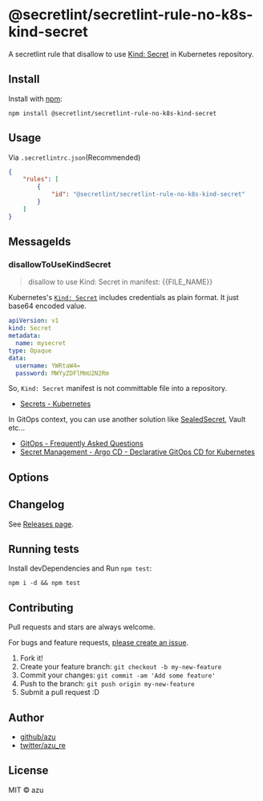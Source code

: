 # @secretlint/secretlint-rule-no-k8s-kind-secret

A secretlint rule that disallow to use [Kind: Secret](https://kubernetes.io/docs/concepts/configuration/secret/) in Kubernetes repository. 

## Install

Install with [npm](https://www.npmjs.com/):

    npm install @secretlint/secretlint-rule-no-k8s-kind-secret

## Usage

Via `.secretlintrc.json`(Recommended)

```json
{
    "rules": [
        {
            "id": "@secretlint/secretlint-rule-no-k8s-kind-secret"
        }
    ]
}
```

## MessageIds

### disallowToUseKindSecret
> disallow to use Kind: Secret in manifest: {{FILE_NAME}}

Kubernetes's [`Kind: Secret`]((https://kubernetes.io/docs/concepts/configuration/secret)) includes credentials as plain format.
It just base64 encoded value.

```yaml
apiVersion: v1
kind: Secret
metadata:
  name: mysecret
type: Opaque
data:
  username: YWRtaW4=
  password: MWYyZDFlMmU2N2Rm
```

So, `Kind: Secret` manifest is not committable file into a repository.

- [Secrets - Kubernetes](https://kubernetes.io/docs/concepts/configuration/secret/)

In GitOps context, you can use another solution like [SealedSecret](https://github.com/bitnami-labs/sealed-secrets), Vault etc...

- [GitOps - Frequently Asked Questions](https://www.weave.works/technologies/gitops-frequently-asked-questions/#manage-secrets)
- [Secret Management - Argo CD - Declarative GitOps CD for Kubernetes](https://argoproj.github.io/argo-cd/operator-manual/secret-management/)

## Options

## Changelog

See [Releases page](https://github.com/secretlint/secretlint/releases).

## Running tests

Install devDependencies and Run `npm test`:

    npm i -d && npm test

## Contributing

Pull requests and stars are always welcome.

For bugs and feature requests, [please create an issue](https://github.com/secretlint/secretlint/issues).

1. Fork it!
2. Create your feature branch: `git checkout -b my-new-feature`
3. Commit your changes: `git commit -am 'Add some feature'`
4. Push to the branch: `git push origin my-new-feature`
5. Submit a pull request :D

## Author

- [github/azu](https://github.com/azu)
- [twitter/azu_re](https://twitter.com/azu_re)

## License

MIT © azu
